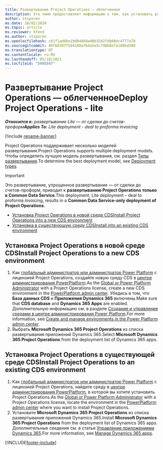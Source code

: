 ```yaml
---
title: Развертывание Project Operations — облегченное
description: Эта тема предоставляет информацию о том, как установить развертывание Project Operations Lite — от сделки до счетов-проформ.
author: stsporen
ms.date: 10/02/2020
ms.topic: article
ms.reviewer: kfend
ms.author: stsporen
ms.openlocfilehash: cb1f1ad86e19d84d68a40b32b2fdb08dc4777a78
ms.sourcegitcommit: 40f68387f594180af64a5e5c748b6efa188bd300
ms.translationtype: HT
ms.contentlocale: ru-RU
ms.lasthandoff: 05/10/2021
ms.locfileid: "5995547"
---
```

# <a name="deploy-project-operations---lite"></a><span data-ttu-id="3e541-103">Развертывание Project Operations — облегченное</span><span class="sxs-lookup"><span data-stu-id="3e541-103">Deploy Project Operations - lite</span></span>

<span data-ttu-id="3e541-104">_**Относится к:** развертывание Lite — от сделки до счетов-проформ_</span><span class="sxs-lookup"><span data-stu-id="3e541-104">_**Applies To:** Lite deployment - deal to proforma invoicing_</span></span>

[!include [rename-banner](~/includes/cc-data-platform-banner.md)]

<span data-ttu-id="3e541-105">Project Operations поддерживает несколько моделей развертывания.</span><span class="sxs-lookup"><span data-stu-id="3e541-105">Project Operations supports multiple deployment models.</span></span> <span data-ttu-id="3e541-106">Чтобы определить лучшую модель развертывания, см. раздел [Типы развертывания](determine-deployment-type.md).</span><span class="sxs-lookup"><span data-stu-id="3e541-106">To determine the best deployment model, see [Deployment types](determine-deployment-type.md).</span></span>


> [!IMPORTANT]
> <span data-ttu-id="3e541-107">Это развертывание, упрощенное развертывание — от сделки до счетов-проформ, приводит к **развертыванию Project Operations только в Common Data Service**.</span><span class="sxs-lookup"><span data-stu-id="3e541-107">This deployment, Lite deployment – deal to proforma invoicing, results in a **Common Data Service-only deployment of Project Operations**.</span></span>

- [<span data-ttu-id="3e541-108">Установка Project Operations в новой среде CDS</span><span class="sxs-lookup"><span data-stu-id="3e541-108">Install Project Operations into a new CDS environment</span></span>](#new)
- [<span data-ttu-id="3e541-109">Установка в существующую среду CDS</span><span class="sxs-lookup"><span data-stu-id="3e541-109">Install into an existing CDS environment</span></span>](#existing)



## <a name="install-project-operations-to-a-new-cds-environment"></a><a name="new"></a><span data-ttu-id="3e541-110">Установка Project Operations в новой среде CDS</span><span class="sxs-lookup"><span data-stu-id="3e541-110">Install Project Operations to a new CDS environment</span></span>

1. <span data-ttu-id="3e541-111">Как [глобальный администратор или администратор Power Platform](/power-platform/admin/global-service-administrators-can-administer-without-license) с лицензией Project Operations, создайте новую среду CDS в [центре администрирования PowerPlatform](https://admin.powerplatform.com).</span><span class="sxs-lookup"><span data-stu-id="3e541-111">As the [Global or Power Platform Administrator](/power-platform/admin/global-service-administrators-can-administer-without-license) with a Project Operations license, create a new CDS environment in the [PowerPlatform admin center](https://admin.powerplatform.com).</span></span> <span data-ttu-id="3e541-112">Убедись в том, что **База данных CDS** и **Приложения Dynamics 365** включены.</span><span class="sxs-lookup"><span data-stu-id="3e541-112">Make sure that **CDS database** and **Dynamics 365 Apps** are enabled.</span></span> <span data-ttu-id="3e541-113">Дополнительную информацию см. в разделе [Создание и управление средами в центре администрирования Power Platform](/power-platform/admin/create-environment#create-an-environment-in-the-power-platform-admin-center).</span><span class="sxs-lookup"><span data-stu-id="3e541-113">For more information, see [Create and manage environments in the Power Platform admin center](/power-platform/admin/create-environment#create-an-environment-in-the-power-platform-admin-center).</span></span>
2. <span data-ttu-id="3e541-114">Выбрать **Microsoft Dynamics 365 Project Operations** из списка развертывания приложений Dynamics 365.</span><span class="sxs-lookup"><span data-stu-id="3e541-114">Select **Microsoft Dynamics 365 Project Operations** from the deployment list of Dynamics 365 apps.</span></span>


## <a name="install-project-operations-to-an-existing-cds-environment"></a><a name="existing"></a><span data-ttu-id="3e541-115">Установка Project Operations в существующей среде CDS</span><span class="sxs-lookup"><span data-stu-id="3e541-115">Install Project Operations to an existing CDS environment</span></span>

1. <span data-ttu-id="3e541-116">Как [глобальный администратор или администратор Power Platform](/power-platform/admin/global-service-administrators-can-administer-without-license) с лицензией Project Operations, найдите среду в [центре администрирования PowerPlatform](https://admin.powerplatform.com), в которой вы хотите установить Project Operations.</span><span class="sxs-lookup"><span data-stu-id="3e541-116">As the [Global or Power Platform Administrator](/power-platform/admin/global-service-administrators-can-administer-without-license) with a Project Operations license, locate the environment in the [PowerPlatform admin center](https://admin.powerplatform.com) where you want to install Project Operations.</span></span>
2. <span data-ttu-id="3e541-117">Установите **Microsoft Dynamics 365 Project Operations** из списка развертывания приложений Dynamics 365.</span><span class="sxs-lookup"><span data-stu-id="3e541-117">Install **Microsoft Dynamics 365 Project Operations** from the deployment list of Dynamics 365 apps.</span></span> <span data-ttu-id="3e541-118">Дополнительные сведения см. в статье [Управление приложениями Dynamics 365](/power-platform/admin/manage-apps).</span><span class="sxs-lookup"><span data-stu-id="3e541-118">For more information, see [Manage Dynamics 365 apps](/power-platform/admin/manage-apps).</span></span>




[!INCLUDE[footer-include](../includes/footer-banner.md)]